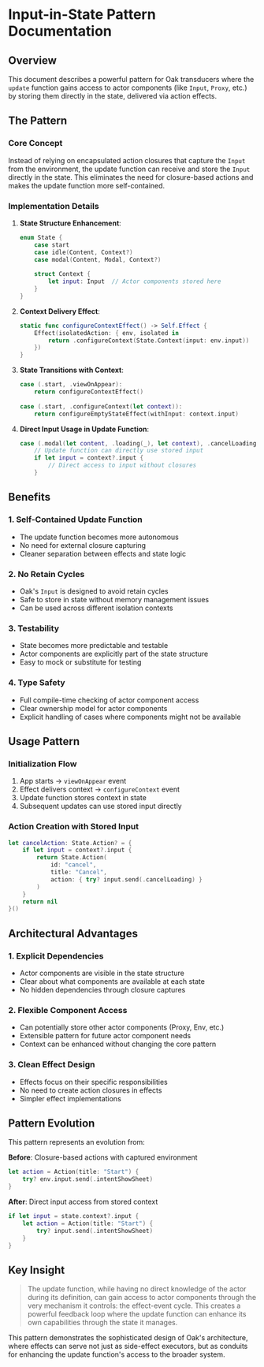 # Input-in-State Pattern Documentation

## Overview

This document describes a powerful pattern for Oak transducers where the `update` function gains access to actor components (like `Input`, `Proxy`, etc.) by storing them directly in the state, delivered via action effects.

## The Pattern

### Core Concept

Instead of relying on encapsulated action closures that capture the `Input` from the environment, the update function can receive and store the `Input` directly in the state. This eliminates the need for closure-based actions and makes the update function more self-contained.

### Implementation Details

1. **State Structure Enhancement**:
   ```swift
   enum State {
       case start
       case idle(Content, Context?)
       case modal(Content, Modal, Context?)
       
       struct Context {
           let input: Input  // Actor components stored here
       }
   }
   ```

2. **Context Delivery Effect**:
   ```swift
   static func configureContextEffect() -> Self.Effect {
       Effect(isolatedAction: { env, isolated in
           return .configureContext(State.Context(input: env.input))
       })
   }
   ```

3. **State Transitions with Context**:
   ```swift
   case (.start, .viewOnAppear):
       return configureContextEffect()
       
   case (.start, .configureContext(let context)):
       return configureEmptyStateEffect(withInput: context.input)
   ```

4. **Direct Input Usage in Update Function**:
   ```swift
   case (.modal(let content, .loading(_), let context), .cancelLoading):
       // Update function can directly use stored input
       if let input = context?.input {
           // Direct access to input without closures
       }
   ```

## Benefits

### 1. **Self-Contained Update Function**
- The update function becomes more autonomous
- No need for external closure capturing
- Cleaner separation between effects and state logic

### 2. **No Retain Cycles**
- Oak's `Input` is designed to avoid retain cycles
- Safe to store in state without memory management issues
- Can be used across different isolation contexts

### 3. **Testability**
- State becomes more predictable and testable
- Actor components are explicitly part of the state structure
- Easy to mock or substitute for testing

### 4. **Type Safety**
- Full compile-time checking of actor component access
- Clear ownership model for actor components
- Explicit handling of cases where components might not be available

## Usage Pattern

### Initialization Flow
1. App starts → `viewOnAppear` event
2. Effect delivers context → `configureContext` event  
3. Update function stores context in state
4. Subsequent updates can use stored input directly

### Action Creation with Stored Input
```swift
let cancelAction: State.Action? = {
    if let input = context?.input {
        return State.Action(
            id: "cancel", 
            title: "Cancel",
            action: { try? input.send(.cancelLoading) }
        )
    }
    return nil
}()
```

## Architectural Advantages

### 1. **Explicit Dependencies**
- Actor components are visible in the state structure
- Clear about what components are available at each state
- No hidden dependencies through closure captures

### 2. **Flexible Component Access**
- Can potentially store other actor components (Proxy, Env, etc.)
- Extensible pattern for future actor component needs
- Context can be enhanced without changing the core pattern

### 3. **Clean Effect Design**
- Effects focus on their specific responsibilities
- No need to create action closures in effects
- Simpler effect implementations

## Pattern Evolution

This pattern represents an evolution from:

**Before**: Closure-based actions with captured environment
```swift
let action = Action(title: "Start") {
    try? env.input.send(.intentShowSheet)
}
```

**After**: Direct input access from stored context
```swift
if let input = state.context?.input {
    let action = Action(title: "Start") {
        try? input.send(.intentShowSheet)
    }
}
```

## Key Insight

> The update function, while having no direct knowledge of the actor during its definition, can gain access to actor components through the very mechanism it controls: the effect-event cycle. This creates a powerful feedback loop where the update function can enhance its own capabilities through the state it manages.

This pattern demonstrates the sophisticated design of Oak's architecture, where effects can serve not just as side-effect executors, but as conduits for enhancing the update function's access to the broader system.
